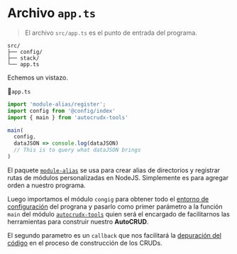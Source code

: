 # Archivo `app.ts`

>El archivo `src/app.ts` es el punto de entrada del programa.

```txt{4}
src/
├── config/
├── stack/
└── app.ts
```

Echemos un vistazo.

📃`app.ts`
```ts
import 'module-alias/register';
import config from '@config/index'
import { main } from 'autocrudx-tools'

main( 
  config,
  dataJSON => console.log(dataJSON)
  // This is to query what dataJSON brings
)
```

El paquete [`module-alias`](https://www.npmjs.com/package/module-alias) se usa para crear alias de directorios y registrar rutas de módulos personalizadas en NodeJS. Simplemente es para agregar orden a nuestro programa.

Luego importamos el módulo `congig` para obtener todo el [entorno de configuración](./env-config.html) del prograna y pasarlo como primer parámetro a la función `main` del módulo [`autocrudx-tools`](./autocrudx-tools/import-autocrudx-tools.html) quien será el encargado de facilitarnos las herramientas para construir nuestro **AutoCRUD**.

El segundo parametro es un `callback` que nos facilitará la [depuración del código](./code-debugging.html) en el proceso de construcción de los CRUDs.


